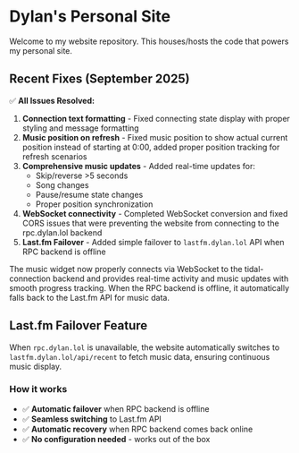 # Dylan's Personal Site

Welcome to my website repository. This houses/hosts the code that powers my personal site.

## Recent Fixes (September 2025)

✅ **All Issues Resolved:**

1. **Connection text formatting** - Fixed connecting state display with proper styling and message formatting
2. **Music position on refresh** - Fixed music position to show actual current position instead of starting at 0:00, added proper position tracking for refresh scenarios
3. **Comprehensive music updates** - Added real-time updates for:
   - Skip/reverse >5 seconds
   - Song changes
   - Pause/resume state changes
   - Proper position synchronization
4. **WebSocket connectivity** - Completed WebSocket conversion and fixed CORS issues that were preventing the website from connecting to the rpc.dylan.lol backend
5. **Last.fm Failover** - Added simple failover to `lastfm.dylan.lol` API when RPC backend is offline

The music widget now properly connects via WebSocket to the tidal-connection backend and provides real-time activity and music updates with smooth progress tracking. When the RPC backend is offline, it automatically falls back to the Last.fm API for music data.

## Last.fm Failover Feature

When `rpc.dylan.lol` is unavailable, the website automatically switches to `lastfm.dylan.lol/api/recent` to fetch music data, ensuring continuous music display.

### How it works
- ✅ **Automatic failover** when RPC backend is offline
- ✅ **Seamless switching** to Last.fm API
- ✅ **Automatic recovery** when RPC backend comes back online
- ✅ **No configuration needed** - works out of the box